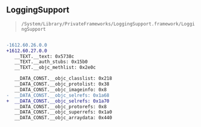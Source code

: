 ## LoggingSupport

> `/System/Library/PrivateFrameworks/LoggingSupport.framework/LoggingSupport`

```diff

-1612.60.26.0.0
+1612.60.27.0.0
   __TEXT.__text: 0x5738c
   __TEXT.__auth_stubs: 0x15b0
   __TEXT.__objc_methlist: 0x2e0c

   __DATA_CONST.__objc_classlist: 0x218
   __DATA_CONST.__objc_protolist: 0x38
   __DATA_CONST.__objc_imageinfo: 0x8
-  __DATA_CONST.__objc_selrefs: 0x1a68
+  __DATA_CONST.__objc_selrefs: 0x1a70
   __DATA_CONST.__objc_protorefs: 0x8
   __DATA_CONST.__objc_superrefs: 0x1a0
   __DATA_CONST.__objc_arraydata: 0x440

```
